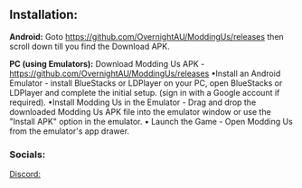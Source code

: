 ## Installation:
**Android:** Goto https://github.com/OvernightAU/ModdingUs/releases then scroll down till you find the Download APK.

**PC (using Emulators):** Download Modding Us APK - https://github.com/OvernightAU/ModdingUs/releases
•Install an Android Emulator - install BlueStacks or LDPlayer on your PC,
open BlueStacks or LDPlayer and complete the initial setup.
(sign in with a Google account if required).
•Install Modding Us in the Emulator - Drag and drop the downloaded Modding Us APK file into the emulator window or use the "Install APK" option in the emulator.
• Launch the Game - Open Modding Us from the emulator's app drawer.


### Socials:
[Discord:](https://discord.gg/HKsywMzSw6)
